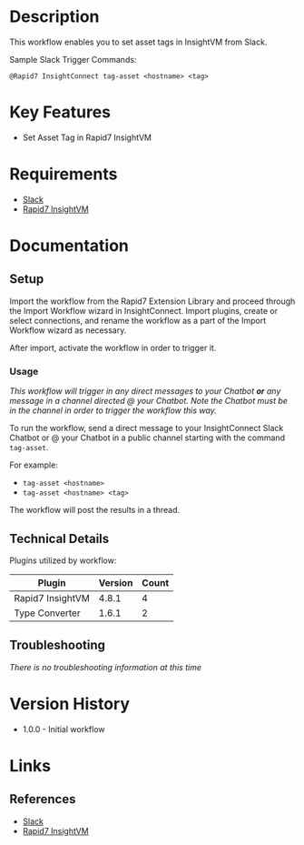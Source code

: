 # Description

This workflow enables you to set asset tags in InsightVM from Slack.

Sample Slack Trigger Commands:

`@Rapid7 InsightConnect tag-asset <hostname> <tag>`

# Key Features

* Set Asset Tag in Rapid7 InsightVM

# Requirements

* [Slack](https://insightconnect.help.rapid7.com/docs/configure-slack-for-chatops)
* [Rapid7 InsightVM](https://www.rapid7.com/products/insightvm/)

# Documentation

## Setup

Import the workflow from the Rapid7 Extension Library and proceed through the Import Workflow wizard in InsightConnect. Import plugins, create or select connections, and rename the workflow as a part of the Import Workflow wizard as necessary.

After import, activate the workflow in order to trigger it.

### Usage

*This workflow will trigger in any direct messages to your Chatbot **or** any message in a channel directed @ your Chatbot. Note the Chatbot must be in the channel in order to trigger the workflow this way.*

To run the workflow, send a direct message to your InsightConnect Slack Chatbot or @ your Chatbot in a public channel starting with the command `tag-asset`.

For example:

* `tag-asset <hostname>`
* `tag-asset <hostname> <tag>`

The workflow will post the results in a thread.

## Technical Details

Plugins utilized by workflow:

|Plugin|Version|Count|
|----|----|--------|
|Rapid7 InsightVM|4.8.1|4|
|Type Converter|1.6.1|2|

## Troubleshooting

_There is no troubleshooting information at this time_

# Version History

* 1.0.0 - Initial workflow

# Links

## References

* [Slack](https://insightconnect.help.rapid7.com/docs/configure-slack-for-chatops)
* [Rapid7 InsightVM](https://www.rapid7.com/products/insightvm/)
